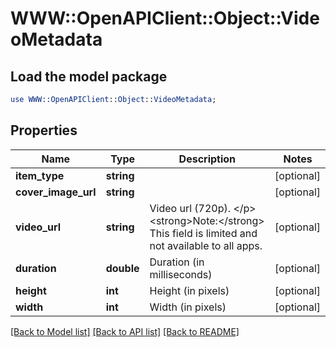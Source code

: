 # WWW::OpenAPIClient::Object::VideoMetadata

## Load the model package
```perl
use WWW::OpenAPIClient::Object::VideoMetadata;
```

## Properties
Name | Type | Description | Notes
------------ | ------------- | ------------- | -------------
**item_type** | **string** |  | [optional] 
**cover_image_url** | **string** |  | [optional] 
**video_url** | **string** | Video url (720p). &lt;/p&gt;&lt;strong&gt;Note:&lt;/strong&gt; This field is limited and not available to all apps. | [optional] 
**duration** | **double** | Duration (in milliseconds) | [optional] 
**height** | **int** | Height (in pixels) | [optional] 
**width** | **int** | Width (in pixels) | [optional] 

[[Back to Model list]](../README.md#documentation-for-models) [[Back to API list]](../README.md#documentation-for-api-endpoints) [[Back to README]](../README.md)


